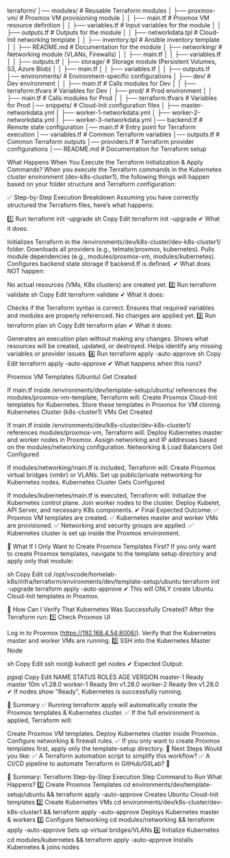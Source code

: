 terraform/
│── modules/                           # Reusable Terraform modules
│   ├── proxmox-vm/                    # Proxmox VM provisioning module
│   │   ├── main.tf                     # Proxmox VM resource definition
│   │   ├── variables.tf                 # Input variables for the module
│   │   ├── outputs.tf                   # Outputs for the module
│   │   ├── networkdata.tpl              # Cloud-Init networking template
│   │   ├── inventory.tpl                 # Ansible inventory template
│   │   ├── README.md                     # Documentation for the module
│   ├── networking/                      # Networking module (VLANs, Firewalls)
│   │   ├── main.tf
│   │   ├── variables.tf
│   │   ├── outputs.tf
│   ├── storage/                         # Storage module (Persistent Volumes, S3, Azure Blob)
│   │   ├── main.tf
│   │   ├── variables.tf
│   │   ├── outputs.tf
│── environments/                         # Environment-specific configurations
│   ├── dev/                              # Dev environment
│   │   ├── main.tf                        # Calls modules for Dev
│   │   ├── terraform.tfvars               # Variables for Dev
│   ├── prod/                             # Prod environment
│   │   ├── main.tf                        # Calls modules for Prod
│   │   ├── terraform.tfvars               # Variables for Prod
│── snippets/                             # Cloud-Init configuration files
│   ├── master-networkdata.yml
│   ├── worker-1-networkdata.yml
│   ├── worker-2-networkdata.yml
│   ├── worker-3-networkdata.yml
│── backend.tf                            # Remote state configuration
│── main.tf                               # Entry point for Terraform execution
│── variables.tf                          # Common Terraform variables
│── outputs.tf                            # Common Terraform outputs
│── providers.tf                          # Terraform provider configurations
│── README.md                             # Documentation for Terraform setup



What Happens When You Execute the Terraform Initialization & Apply Commands?
When you execute the Terraform commands in the Kubernetes cluster environment (dev-k8s-cluster1), the following things will happen based on your folder structure and Terraform configuration:

✅ Step-by-Step Execution Breakdown
Assuming you have correctly structured the Terraform files, here’s what happens:

1️⃣ Run terraform init -upgrade
sh
Copy
Edit
terraform init -upgrade
✔ What it does:

Initializes Terraform in the /environments/dev/k8s-cluster/dev-k8s-cluster1/ folder.
Downloads all providers (e.g., telmate/proxmox, kubernetes).
Pulls module dependencies (e.g., modules/proxmox-vm, modules/kubernetes).
Configures backend state storage if backend.tf is defined.
✔ What does NOT happen:

No actual resources (VMs, K8s clusters) are created yet.
2️⃣ Run terraform validate
sh
Copy
Edit
terraform validate
✔ What it does:

Checks if the Terraform syntax is correct.
Ensures that required variables and modules are properly referenced.
No changes are applied yet.
3️⃣ Run terraform plan
sh
Copy
Edit
terraform plan
✔ What it does:

Generates an execution plan without making any changes.
Shows what resources will be created, updated, or destroyed.
Helps identify any missing variables or provider issues.
4️⃣ Run terraform apply -auto-approve
sh
Copy
Edit
terraform apply -auto-approve
✔ What happens when this runs?

Proxmox VM Templates (Ubuntu) Get Created

If main.tf inside /environments/dev/template-setup/ubuntu/ references the modules/proxmox-vm-template, Terraform will:
Create Proxmox Cloud-Init templates for Kubernetes.
Store these templates in Proxmox for VM cloning.
Kubernetes Cluster (k8s-cluster1) VMs Get Created

If main.tf inside /environments/dev/k8s-cluster/dev-k8s-cluster1/ references modules/proxmox-vm, Terraform will:
Deploy Kubernetes master and worker nodes in Proxmox.
Assign networking and IP addresses based on the modules/networking configuration.
Networking & Load Balancers Get Configured

If modules/networking/main.tf is included, Terraform will:
Create Proxmox virtual bridges (vmbr) or VLANs.
Set up public/private networking for Kubernetes nodes.
Kubernetes Cluster Gets Configured

If modules/kubernetes/main.tf is executed, Terraform will:
Initialize the Kubernetes control plane.
Join worker nodes to the cluster.
Deploy Kubelet, API Server, and necessary K8s components.
✔ Final Expected Outcome: ✅ Proxmox VM templates are created.
✅ Kubernetes master and worker VMs are provisioned.
✅ Networking and security groups are applied.
✅ Kubernetes cluster is set up inside the Proxmox environment.

📌 What If I Only Want to Create Proxmox Templates First?
If you only want to create Proxmox templates, navigate to the template setup directory and apply only that module:

sh
Copy
Edit
cd /opt/vscode/homelab-k8s/infra/terraform/environments/dev/template-setup/ubuntu
terraform init -upgrade
terraform apply -auto-approve
✔ This will ONLY create Ubuntu Cloud-Init templates in Proxmox.

📌 How Can I Verify That Kubernetes Was Successfully Created?
After the Terraform run: 1️⃣ Check Proxmox UI

Log in to Proxmox (https://192.168.4.54:8006/).
Verify that the Kubernetes master and worker VMs are running.
2️⃣ SSH into the Kubernetes Master Node

sh
Copy
Edit
ssh root@<master-node-ip>
kubectl get nodes
✔ Expected Output:

pgsql
Copy
Edit
NAME           STATUS    ROLES    AGE     VERSION
master-1       Ready     master   10m     v1.28.0
worker-1       Ready     <none>   9m      v1.28.0
worker-2       Ready     <none>   9m      v1.28.0
✔ If nodes show "Ready", Kubernetes is successfully running.

📌 Summary
✅ Running terraform apply will automatically create the Proxmox templates & Kubernetes cluster.
✅ If the full environment is applied, Terraform will:

Create Proxmox VM templates.
Deploy Kubernetes cluster inside Proxmox.
Configure networking & firewall rules.
✅ If you only want to create Proxmox templates first, apply only the template-setup directory.
🚀 Next Steps
Would you like: ✅ A Terraform automation script to simplify this workflow?
✅ A CI/CD pipeline to automate Terraform in GitHub/GitLab? 🚀





📌 Summary: Terraform Step-by-Step Execution
Step	Command to Run	What Happens?
1️⃣ Create Proxmox Templates	cd environments/dev/template-setup/ubuntu && terraform apply -auto-approve	Creates Ubuntu Cloud-Init templates
2️⃣ Create Kubernetes VMs	cd environments/dev/k8s-cluster/dev-k8s-cluster1 && terraform apply -auto-approve	Deploys Kubernetes master & workers
3️⃣ Configure Networking	cd modules/networking && terraform apply -auto-approve	Sets up virtual bridges/VLANs
4️⃣ Initialize Kubernetes	cd modules/kubernetes && terraform apply -auto-approve	Installs Kubernetes & joins nodes






